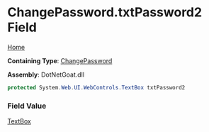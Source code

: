 # ChangePassword\.txtPassword2 Field

[Home](../../../../../../README.md)

**Containing Type**: [ChangePassword](../README.md)

**Assembly**: DotNetGoat\.dll

```csharp
protected System.Web.UI.WebControls.TextBox txtPassword2
```

### Field Value

[TextBox](https://docs.microsoft.com/en-us/dotnet/api/system.web.ui.webcontrols.textbox)

